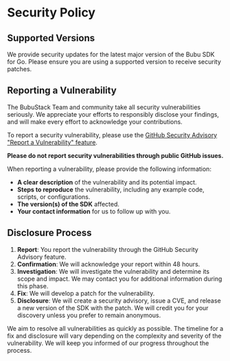 # Security Policy

## Supported Versions

We provide security updates for the latest major version of the Bubu SDK for Go. Please ensure you are using a supported version to receive security patches.

## Reporting a Vulnerability

The BubuStack Team and community take all security vulnerabilities seriously. We appreciate your efforts to responsibly disclose your findings, and will make every effort to acknowledge your contributions.

To report a security vulnerability, please use the [GitHub Security Advisory "Report a Vulnerability" feature](https://github.com/bubustack/bubu-sdk-go/security/advisories/new).

**Please do not report security vulnerabilities through public GitHub issues.**

When reporting a vulnerability, please provide the following information:

- **A clear description** of the vulnerability and its potential impact.
- **Steps to reproduce** the vulnerability, including any example code, scripts, or configurations.
- **The version(s) of the SDK** affected.
- **Your contact information** for us to follow up with you.

## Disclosure Process

1.  **Report**: You report the vulnerability through the GitHub Security Advisory feature.
2.  **Confirmation**: We will acknowledge your report within 48 hours.
3.  **Investigation**: We will investigate the vulnerability and determine its scope and impact. We may contact you for additional information during this phase.
4.  **Fix**: We will develop a patch for the vulnerability.
5.  **Disclosure**: We will create a security advisory, issue a CVE, and release a new version of the SDK with the patch. We will credit you for your discovery unless you prefer to remain anonymous.

We aim to resolve all vulnerabilities as quickly as possible. The timeline for a fix and disclosure will vary depending on the complexity and severity of the vulnerability. We will keep you informed of our progress throughout the process.


